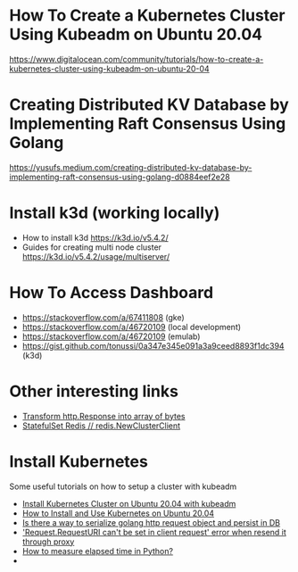 # How To Create a Kubernetes Cluster Using Kubeadm on Ubuntu 20.04

https://www.digitalocean.com/community/tutorials/how-to-create-a-kubernetes-cluster-using-kubeadm-on-ubuntu-20-04

# Creating Distributed KV Database by Implementing Raft Consensus Using Golang

https://yusufs.medium.com/creating-distributed-kv-database-by-implementing-raft-consensus-using-golang-d0884eef2e28

# Install k3d (working locally)

* How to install k3d https://k3d.io/v5.4.2/
* Guides for creating multi node cluster https://k3d.io/v5.4.2/usage/multiserver/

# How To Access Dashboard

* https://stackoverflow.com/a/67411808 (gke)
* https://stackoverflow.com/a/46720109 (local development)
* https://stackoverflow.com/a/46720109 (emulab)
* https://gist.github.com/tonussi/0a347e345e091a3a9ceed8893f1dc394 (k3d)

# Other interesting links

* [Transform http.Response into array of bytes](https://stackoverflow.com/a/69055473)
* [StatefulSet Redis // redis.NewClusterClient](https://cloud.google.com/kubernetes-engine/docs/tutorials/upgrading-stateful-workload?hl=pt-br)

# Install Kubernetes

Some useful tutorials on how to setup a cluster with kubeadm

* [Install Kubernetes Cluster on Ubuntu 20.04 with kubeadm](https://computingforgeeks.com/deploy-kubernetes-cluster-on-ubuntu-with-kubeadm/)
* [How to Install and Use Kubernetes on Ubuntu 20.04](https://www.cloudsigma.com/how-to-install-and-use-kubernetes-on-ubuntu-20-04/)
* [Is there a way to serialize golang http request object and persist in DB](https://stackoverflow.com/a/59059924)
* ['Request.RequestURI can't be set in client request' error when resend it through proxy](https://stackoverflow.com/a/65805980)
* [How to measure elapsed time in Python?](https://stackoverflow.com/questions/7370801/how-to-measure-elapsed-time-in-python)
* 